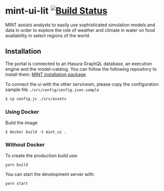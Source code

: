 # mint-ui-lit [![Build Status](https://travis-ci.com/mintproject/mint-ui-lit.svg?branch=master)](https://travis-ci.com/mintproject/mint-ui-lit)

MINT assists analysts to easily use sophisticated simulation models and data in order to explore the role of weather and climate in water on food availability in select regions of the world. 

## Installation

The portal is connected to an Hasura GraphQL database, an execution engine and the model-catalog. You can follow the following repository to install them: [MINT installation package](https://mintproject.readthedocs.io/en/latest/admin-guide/installation/)

To connect the ui with the other servicesm, please copy the configuration sample file `./src/config/config.json.sample`

```bash
$ cp config.js ./src/assets
```


### Using Docker 

Build the image

```
$ docker build -t mint_ui .
```

### Without Docker

To create the production build use:
```
yarn build
```

You can start the development server with:
```
yarn start
```





